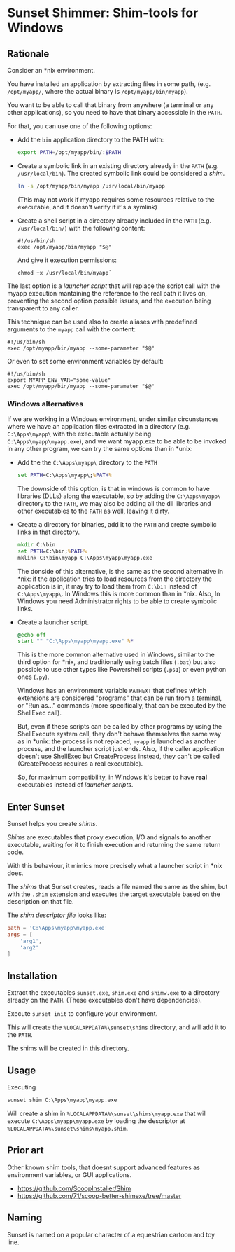 # Sunset Shimmer: Shim-tools for Windows

## Rationale

Consider an *nix environment.

You have installed an application by extracting files in some path, (e.g. `/opt/myapp/`, where the actual binary is `/opt/myapp/bin/myapp`).

You want to be able to call that binary from anywhere (a terminal or any other applications), so you need to have that binary accessible in the `PATH`.

For that, you can use one of the following options:

- Add the `bin` application directory to the PATH with:

	```sh
	export PATH=/opt/myapp/bin/:$PATH
	```

- Create a symbolic link in an existing directory already in the `PATH` (e.g. `/usr/local/bin`). The created symbolic link could be considered a *shim*.

	```sh
	ln -s /opt/myapp/bin/myapp /usr/local/bin/myapp
	```

	(This may not work if myapp requires some resources relative to the executable, and it doesn't verify if it's a symlink)

- Create a shell script in a directory already included in the `PATH` (e.g. `/usr/local/bin/`) with the following content:

	```shell
	#!/us/bin/sh
	exec /opt/myapp/bin/myapp "$@"
	```

	And give it execution permissions:

	```shell
	chmod +x /usr/local/bin/myapp`
	```

The last option is a *launcher script* that will replace the script call with the myapp execution mantaining the reference to the real path it lives on, preventing the second option possible issues, and the execution being transparent to any caller.

This technique can be used also to create aliases with predefined arguments to the `myapp` call with the content:

```shell
#!/us/bin/sh
exec /opt/myapp/bin/myapp --some-parameter "$@"
```

Or even to set some environment variables by default:

```shell
#!/us/bin/sh
export MYAPP_ENV_VAR="some-value"
exec /opt/myapp/bin/myapp --some-parameter "$@"
```

### Windows alternatives

If we are working in a Windows environment, under similar circunstances where we have an application files extracted in a directory (e.g. `C:\Apps\myapp\` with the executable actually being `C:\Apps\myapp\myapp.exe`), and we want myapp.exe to be able to be invoked in any other program, we can try the same options than in *unix:

- Add the the `C:\Apps\myapp\` directory to the `PATH`

	```bat
	set PATH=C:\Apps\myapp\;%PATH%
	```

	The downside of this option, is that in windows is common to have libraries (DLLs) along the executable, so by adding the `C:\Apps\myapp\` directory to the `PATH`, we may also be adding all the dll libraries and other executables to the `PATH` as well, leaving it dirty.

- Create a directory for binaries, add it to the `PATH` and create symbolic links in that directory.

	```bat
	mkdir C:\bin
	set PATH=C:\bin;%PATH%
	mklink C:\bin\myapp C:\Apps\myapp\myapp.exe
	```

	The donside of this alternative, is the same as the second alternative in *nix: if the application tries to load resources from the directory the application is in, it may try to load them from `C:\bin` instead of `C:\Apps\myapp\`. In Windows this is more common than in *nix. Also, In Windows you need Administrator rights to be able to create symbolic links.

- Create a launcher script.
	
	```bat
	@echo off
	start "" "C:\Apps\myapp\myapp.exe" %*
	```

	This is the more common alternative used in Windows, similar to the third option for *nix, and traditionally using batch files (`.bat`) but also possible to use other types like Powershell scripts (`.ps1`) or even python ones (`.py`).

	Windows has an environment variable `PATHEXT` that defines which extensions are considered "programs" that can be run from a terminal, or "Run as..." commands (more specifically, that can be executed by the ShellExec call).

	But, even if these scripts can be called by other programs by using the ShellExecute system call, they don't behave themselves the same way as in *unix: the process is not replaced, `myapp` is launched as another process, and the launcher script just ends. Also, if the caller application doesn't use ShellExec but CreateProcess instead, they can't be called (CreateProcess requires a real executable).

	So, for maximum compatibility, in Windows it's better to have **real** executables instead of *launcher scripts*.

## Enter Sunset

Sunset helps you create *shims*.

*Shims* are executables that proxy execution, I/O and signals to another executable, waiting for it to finish execution and returning the same return code.

With this behaviour, it mimics more precisely what a launcher script in *nix does.

The *shims* that Sunset creates, reads a file named the same as the shim, but with the `.shim` extension and executes the target executable based on the description on that file.

The *shim descriptor file* looks like:

~~~toml
path = 'C:\Apps\myapp\myapp.exe'
args = [
	'arg1',
	'arg2'
]
~~~

## Installation

Extract the executables `sunset.exe`, `shim.exe` and `shimw.exe` to a directory already on the `PATH`. (These executables don't have dependencies).

Execute `sunset init` to configure your environment.

This will create the `%LOCALAPPDATA%\sunset\shims` directory, and will add it to the `PATH`.

The shims will be created in this directory.

## Usage

Executing

```bat
sunset shim C:\Apps\myapp\myapp.exe
```

Will create a shim in `%LOCALAPPDATA%\sunset\shims\myapp.exe` that will execute `C:\Apps\myapp\myapp.exe` by loading the descriptor at `%LOCALAPPDATA%\sunset\shims\myapp.shim`.

## Prior art

Other known shim tools, that doesnt support advanced features as environment variables, or GUI applications.

- https://github.com/ScoopInstaller/Shim
- https://github.com/71/scoop-better-shimexe/tree/master

## Naming

Sunset is named on a popular character of a equestrian cartoon and toy line.
